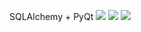 SQLAlchemy + PyQt
![](https://pp.userapi.com/c637617/v637617687/45c84/GQaShcbRqsk.jpg)
![](https://pp.userapi.com/c637617/v637617687/45c8c/vwPYVrBqS5w.jpg)
![](https://pp.userapi.com/c637617/v637617687/45c7d/_MifdenejzY.jpg)
